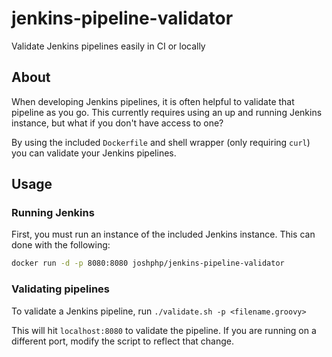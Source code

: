# jenkins-pipeline-validator
Validate Jenkins pipelines easily in CI or locally

## About
When developing Jenkins pipelines, it is often helpful to validate that pipeline as you go. This currently requires using an up and running Jenkins instance, but what if you don't have access to one? 

By using the included `Dockerfile` and shell wrapper (only requiring `curl`) you can validate your Jenkins pipelines.

## Usage

### Running Jenkins
First, you must run an instance of the included Jenkins instance. This can done with the following:

```bash
docker run -d -p 8080:8080 joshphp/jenkins-pipeline-validator
```

### Validating pipelines
To validate a Jenkins pipeline, run `./validate.sh -p <filename.groovy>`

This will hit `localhost:8080` to validate the pipeline. If you are running on a different port, modify the script to reflect that change.